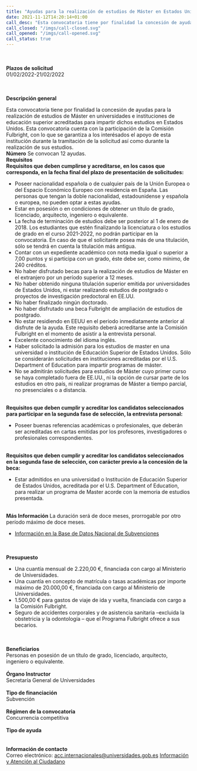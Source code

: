 ```yaml
---
title: "Ayudas para la realización de estudios de Máster en Estados Unidos de América. Convocatoria curso 2022-2023"
date: 2021-11-12T14:20:14+01:00
call_desc: "Esta convocatoria tiene por finalidad la concesión de ayudas para la realización de estudios de máster ..."
call_closed: "/imgs/call-closed.svg"
call_opened: "/imgs/call-opened.svg"
call_status: true
---
```

<br><br><b>Plazos de solicitud</b><br>
01/02/2022-21/02/2022  

<br><br><b>Descripción general</b><br>

Esta convocatoria tiene por finalidad la concesión de ayudas para la realización de estudios de Máster en universidades e instituciones de educación superior acreditadas para impartir dichos estudios en Estados Unidos. Esta convocatoria cuenta con la participación de la Comisión Fulbright, con lo que se garantiza a los interésados el apoyo de esta institución durante la tramitación de la solicitud así como durante la realización de sus estudios.
<br><strong>Número</strong>
Se convocan 12 ayudas.
<br><strong>Requisitos</strong>
<br><strong>Requisitos que deben cumplirse y acreditarse, en los casos que corresponda, en la fecha final del plazo de presentación de solicitudes:</strong>
<ul>
<li>Poseer nacionalidad española o de cualquier país de la Unión Europea o del Espacio Económico Europeo con residencia en España. Las personas que tengan la doble nacionalidad, estadounidense y española o europea, no pueden optar a estas ayudas.</li>
<li>Estar en posesión o en condiciones de obtener un título de grado, licenciado, arquitecto, ingeniero o equivalente.</li>
<li>La fecha de terminación de estudios debe ser posterior al 1 de enero de 2018. Los estudiantes que estén finalizando la licenciatura o los estudios de grado en el curso 2021-2022, no podrán participar en la convocatoria. En caso de que el solicitante posea más de una titulación, sólo se tendrá en cuenta la titulación más antigua.</li>
<li>Contar con un expediente académico con nota media igual o superior a 7,00 puntos y si participa con un grado, éste debe ser, como mínimo, de 240 créditos.</li>
<li>No haber disfrutado becas para la realización de estudios de Máster en el extranjero por un período superior a 12 meses.</li>
<li>No haber obtenido ninguna titulación superior emitida por universidades de Estados Unidos, ni estar realizando estudios de postgrado o proyectos de investigación predoctoral en EE.UU.</li>
<li>No haber finalizado ningún doctorado.</li>
<li>No haber disfrutado una beca Fulbright de ampliación de estudios de postgrado.</li>
<li>No estar residiendo en EEUU en el periodo inmediatamente anterior al disfrute de la ayuda. Este requisito deberá acreditarse ante la Comisión Fulbright en el momento de asistir a la entrevista personal.</li>
<li>Excelente conocimiento del idioma inglés.</li>
<li>Haber solicitado la admisión para los estudios de master en una universidad o institución de Educación Superior de Estados Unidos. Sólo se considerarán solicitudes en instituciones acreditadas por el U.S. Department of Education para impartir programas de máster.</li>
<li>No se admitirán solicitudes para estudios de Máster cuyo primer curso se haya completado fuera de EE.UU., ni la opción de cursar parte de los estudios en otro país, ni realizar programas de Máster a tiempo parcial, no presenciales o a distancia.</li>
</ul>
<br><strong>Requisitos que deben cumplir y acreditar los candidatos seleccionados para participar en la segunda fase de selección, la entrevista personal:</strong>
<ul>
<li>Poseer buenas referencias académicas o profesionales, que deberán ser acreditadas en cartas emitidas por los profesores, investigadores o profesionales correspondientes.</li>
</ul>
<br><strong>Requisitos que deben cumplir y acreditar los candidatos seleccionados en la segunda fase de selección, con carácter previo a la concesión de la beca:</strong>
<ul>
<li>Estar admitidos en una universidad o Institución de Educación Superior de Estados Unidos, acreditada por el U.S. Department of Education, para realizar un programa de Master acorde con la memoria de estudios presentada.</li>
</ul>
<br><strong>Más Información</strong>
La duración será de doce meses, prorrogable por otro período máximo de doce meses.
<ul>
<li><a title="Información en la Base de Datos Nacional de Subvenciones" href="https://www.pap.hacienda.gob.es/bdnstrans/GE/es/convocatoria/489999" target="_blank" rel="external noopener">Información en la Base de Datos Nacional de Subvenciones</a></li>
</ul>

<br><br><b>Presupuesto</b><br> 

<ul>
<li>Una cuantía mensual de 2.220,00 €, financiada con cargo al Ministerio de Universidades.


</li>
<li>Una cuantía en concepto de matrícula o tasas académicas por importe máximo de 20.000,00 €, financiada con cargo al Ministerio de Universidades.


</li>
<li>1.500,00 € para gastos de viaje de ida y vuelta, financiada con cargo a la Comisión Fulbright.


</li>
<li>Seguro de accidentes corporales y de asistencia sanitaria –excluida la obstetricia y la odontología – que el Programa Fulbright ofrece a sus becarios.</li>
</ul>

<br><br><b>Beneficiarios</b><br> 
Personas en posesión de un título de grado, licenciado, arquitecto, ingeniero o equivalente.
<br><br><b>Órgano Instructor</b><br>
Secretaría General de Universidades
<br><br><b>Tipo de financiación</b><br> 
Subvención
<br><br><b>Régimen de la convocatoria</b><br> 
Concurrencia competitiva
<br><br><b>Tipo de ayuda</b><br> 
<br><br><b>Información de contacto</b><br> 
Correo electrónico:<span>&nbsp;</span><a href="mailto:acc.internacionales@universidades.gob.es">acc.internacionales@universidades.gob.es</a>
<a title="Información y Atención al Ciudadano" href="https://www.universidades.gob.es/portal/site/MICINN/menuitem.b153148dd6857ccd7010721001432ea0/?vgnextoid=41dbdaa8a3860210VgnVCM1000001034e20aRCRD">Informaci&oacute;n y Atenci&oacute;n al Ciudadano</a>